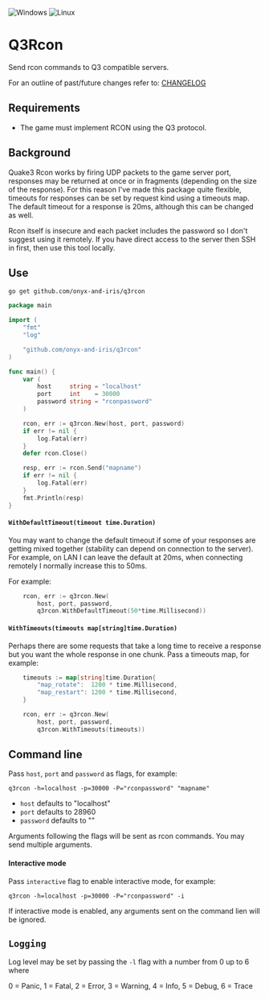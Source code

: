 ![Windows](https://img.shields.io/badge/Windows-0078D6?style=for-the-badge&logo=windows&logoColor=white)
![Linux](https://img.shields.io/badge/Linux-FCC624?style=for-the-badge&logo=linux&logoColor=black)

# Q3Rcon

Send rcon commands to Q3 compatible servers.

For an outline of past/future changes refer to: [CHANGELOG](CHANGELOG.md)

## Requirements

-   The game must implement RCON using the Q3 protocol.

## Background

Quake3 Rcon works by firing UDP packets to the game server port, responses may be returned at once or in fragments (depending on the size of the response). For this reason I've made this package quite flexible, timeouts for responses can be set by request kind using a timeouts map. The default timeout for a response is 20ms, although this can be changed as well.

Rcon itself is insecure and each packet includes the password so I don't suggest using it remotely. If you have direct access to the server then SSH in first, then use this tool locally.

## Use

`go get github.com/onyx-and-iris/q3rcon`

```go
package main

import (
	"fmt"
	"log"

	"github.com/onyx-and-iris/q3rcon"
)

func main() {
	var (
		host     string = "localhost"
		port     int    = 30000
		password string = "rconpassword"
	)

	rcon, err := q3rcon.New(host, port, password)
	if err != nil {
		log.Fatal(err)
	}
	defer rcon.Close()

	resp, err := rcon.Send("mapname")
	if err != nil {
		log.Fatal(err)
	}
	fmt.Println(resp)
}
```

#### `WithDefaultTimeout(timeout time.Duration)`

You may want to change the default timeout if some of your responses are getting mixed together (stability can depend on connection to the server). For example, on LAN I can leave the default at 20ms, when connecting remotely I normally increase this to 50ms.

For example:

```go
	rcon, err := q3rcon.New(
		host, port, password,
		q3rcon.WithDefaultTimeout(50*time.Millisecond))
```

#### `WithTimeouts(timeouts map[string]time.Duration)`

Perhaps there are some requests that take a long time to receive a response but you want the whole response in one chunk. Pass a timeouts map, for example:

```go
	timeouts := map[string]time.Duration{
		"map_rotate":  1200 * time.Millisecond,
		"map_restart": 1200 * time.Millisecond,
	}

	rcon, err := q3rcon.New(
		host, port, password,
		q3rcon.WithTimeouts(timeouts))
```

## Command line

Pass `host`, `port` and `password` as flags, for example:

```
q3rcon -h=localhost -p=30000 -P="rconpassword" "mapname"
```

-   `host` defaults to "localhost"
-   `port` defaults to 28960
-   `password` defaults to ""

Arguments following the flags will be sent as rcon commands. You may send multiple arguments.

#### Interactive mode

Pass `interactive` flag to enable interactive mode, for example:

```
q3rcon -h=localhost -p=30000 -P="rconpassword" -i
```

If interactive mode is enabled, any arguments sent on the command lien will be ignored.

## `Logging`

Log level may be set by passing the `-l` flag with a number from 0 up to 6 where

0 = Panic, 1 = Fatal, 2 = Error, 3 = Warning, 4 = Info, 5 = Debug, 6 = Trace
